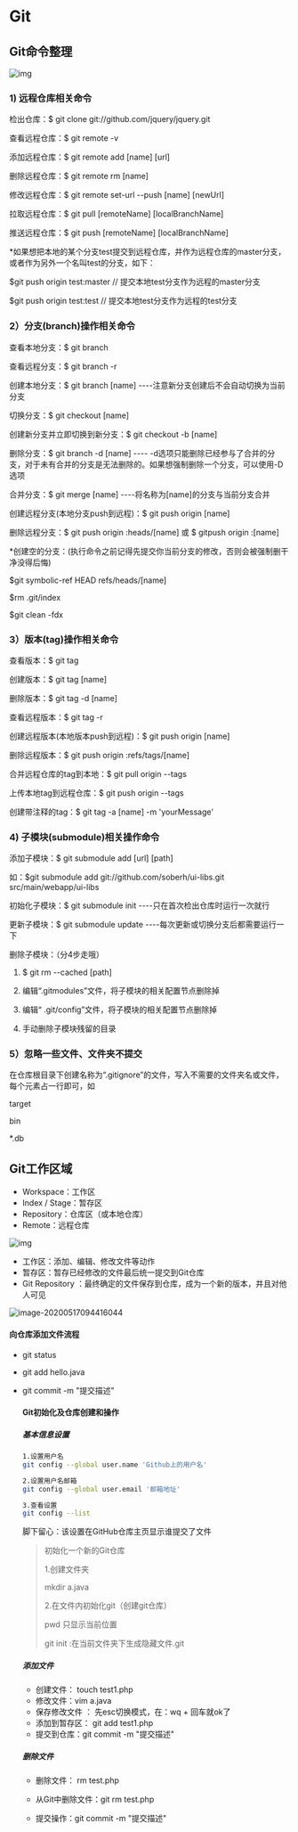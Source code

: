 # Git

## Git命令整理

![img](D:\Files\Note\Typora\PNG\Git.assets\20150526165114055.jfif)

### **1) 远程仓库相关命令**

检出仓库：$ git clone git://github.com/jquery/jquery.git

查看远程仓库：$ git remote -v

添加远程仓库：$ git remote add [name] [url]

删除远程仓库：$ git remote rm [name]

修改远程仓库：$ git remote set-url --push [name] [newUrl]

拉取远程仓库：$ git pull [remoteName] [localBranchName]

推送远程仓库：$ git push [remoteName] [localBranchName]

 

*如果想把本地的某个分支test提交到远程仓库，并作为远程仓库的master分支，或者作为另外一个名叫test的分支，如下：

$git push origin test:master     // 提交本地test分支作为远程的master分支

$git push origin test:test        // 提交本地test分支作为远程的test分支

 

### **2）分支(branch)操作相关命令**

查看本地分支：$ git branch

查看远程分支：$ git branch -r

创建本地分支：$ git branch [name] ----注意新分支创建后不会自动切换为当前分支

切换分支：$ git checkout [name]

创建新分支并立即切换到新分支：$ git checkout -b [name]

删除分支：$ git branch -d [name] ---- -d选项只能删除已经参与了合并的分支，对于未有合并的分支是无法删除的。如果想强制删除一个分支，可以使用-D选项

合并分支：$ git merge [name] ----将名称为[name]的分支与当前分支合并

创建远程分支(本地分支push到远程)：$ git push origin [name]

删除远程分支：$ git push origin :heads/[name] 或 $ gitpush origin :[name] 

 

*创建空的分支：(执行命令之前记得先提交你当前分支的修改，否则会被强制删干净没得后悔)

$git symbolic-ref HEAD refs/heads/[name]

$rm .git/index

$git clean -fdx

 

### **3）版本(tag)操作相关命令**

查看版本：$ git tag

创建版本：$ git tag [name]

删除版本：$ git tag -d [name]

查看远程版本：$ git tag -r

创建远程版本(本地版本push到远程)：$ git push origin [name]

删除远程版本：$ git push origin :refs/tags/[name]

合并远程仓库的tag到本地：$ git pull origin --tags

上传本地tag到远程仓库：$ git push origin --tags

创建带注释的tag：$ git tag -a [name] -m 'yourMessage'

 

### **4) 子模块(submodule)相关操作命令**

添加子模块：$ git submodule add [url] [path]

  如：$git submodule add git://github.com/soberh/ui-libs.git src/main/webapp/ui-libs

初始化子模块：$ git submodule init  ----只在首次检出仓库时运行一次就行

更新子模块：$ git submodule update ----每次更新或切换分支后都需要运行一下

删除子模块：（分4步走哦）

 1) $ git rm --cached [path]

 2) 编辑“.gitmodules”文件，将子模块的相关配置节点删除掉

 3) 编辑“ .git/config”文件，将子模块的相关配置节点删除掉

 4) 手动删除子模块残留的目录

 

### **5）忽略一些文件、文件夹不提交**

在仓库根目录下创建名称为“.gitignore”的文件，写入不需要的文件夹名或文件，每个元素占一行即可，如

target

bin

*.db

## Git工作区域

- Workspace：工作区
- Index / Stage：暂存区
- Repository：仓库区（或本地仓库）
- Remote：远程仓库

![img](D:\Files\Note\Typora\PNG\Git.assets\1453965-20180907151948945-2047488841.png)

- 工作区：添加、编辑、修改文件等动作
- 暂存区：暂存已经修改的文件最后统一提交到Git仓库
- Git Repository ：最终确定的文件保存到仓库，成为一个新的版本，并且对他人可见

![image-20200517094416044](D:\Files\Note\Typora\PNG\Git.assets\image-20200517094416044.png)

#### 向仓库添加文件流程

- git status

- git add hello.java

- git commit  -m "提交描述"

  #### Git初始化及仓库创建和操作

  ##### 基本信息设置

  ~~~bash
  1.设置用户名
  git config --global user.name 'Github上的用户名'
  
  2.设置用户名邮箱
  git config --global user.email '邮箱地址'
  
  3.查看设置
  git config --list
  ~~~

  脚下留心：该设置在GitHub仓库主页显示谁提交了文件

  > 初始化一个新的Git仓库
  >
  > 1.创建文件夹
  >
  > mkdir a.java
  >
  > 2.在文件内初始化git（创建git仓库）
  >
  > pwd 只显示当前位置
  >
  > git init :在当前文件夹下生成隐藏文件.git​

  ##### 添加文件

  - 创建文件： touch test1.php
  - 修改文件：vim a.java    
  - 保存修改文件 ：  先esc切换模式，在：wq + 回车就ok了 
  - 添加到暂存区： git add test1.php
  - 提交到仓库：git commit -m "提交描述" 

  ##### 删除文件

  - 删除文件： rm test.php

  - 从Git中删除文件：git rm test.php
  - 提交操作：git commit -m "提交描述"

  
